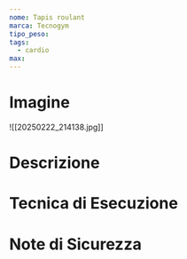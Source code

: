 ```yaml
---
nome: Tapis roulant
marca: Tecnogym
tipo_peso: 
tags:
  - cardio
max:
---
```

# Imagine
![[20250222_214138.jpg]]

# Descrizione
<!-- Descrizione dettagliata dell'esercizio -->

# Tecnica di Esecuzione
<!-- Punti chiave per l'esecuzione corretta -->

# Note di Sicurezza
<!-- Precauzioni e considerazioni sulla sicurezza -->
